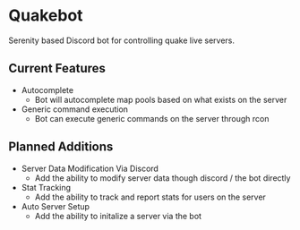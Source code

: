 # Quakebot
Serenity based Discord bot for controlling quake live servers. 

## Current Features 
* Autocomplete
  - Bot will autocomplete map pools based on what exists on the server
* Generic command execution
  - Bot can execute generic commands on the server through rcon

## Planned Additions 
* Server Data Modification Via Discord
  - Add the ability to modify server data though discord / the bot directly
* Stat Tracking
  - Add the ability to track and report stats for users on the server
* Auto Server Setup
  - Add the ability to initalize a server via the bot 
